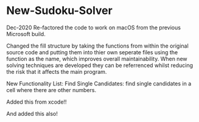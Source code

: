 # New-Sudoku-Solver
Dec-2020
Re-factored the code to work on macOS from the previous Microsoft build.

Changed the fill structure by taking the functions from within the 
original source code and putting them into thier own seperate files using 
the function as the name, which improves overall maintainability. When 
new solving techniques are developed they can be referrenced whilst 
reducing the risk that it affects the main program.

New Functionality List: 
Find Single Candidates: find single candidates in a cell where there are other numbers.

Added this from xcode!!

And added this also!


